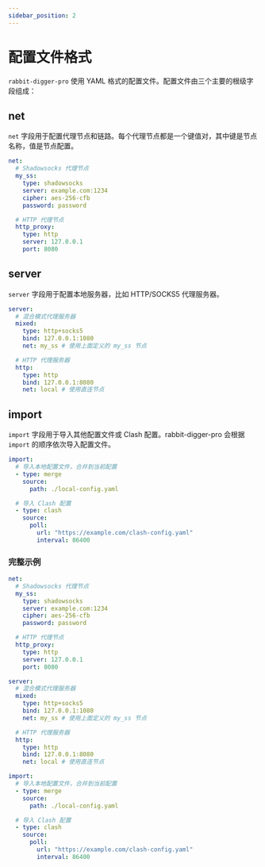 ```yaml
---
sidebar_position: 2
---
```


# 配置文件格式

`rabbit-digger-pro` 使用 YAML 格式的配置文件。配置文件由三个主要的根级字段组成：

## net

`net` 字段用于配置代理节点和链路。每个代理节点都是一个键值对，其中键是节点名称，值是节点配置。

```yaml
net:
  # Shadowsocks 代理节点
  my_ss:
    type: shadowsocks
    server: example.com:1234
    cipher: aes-256-cfb
    password: password

  # HTTP 代理节点
  http_proxy:
    type: http
    server: 127.0.0.1
    port: 8080
```

## server

`server` 字段用于配置本地服务器，比如 HTTP/SOCKS5 代理服务器。

```yaml
server:
  # 混合模式代理服务器
  mixed:
    type: http+socks5
    bind: 127.0.0.1:1080
    net: my_ss # 使用上面定义的 my_ss 节点

  # HTTP 代理服务器
  http:
    type: http
    bind: 127.0.0.1:8080
    net: local # 使用直连节点
```

## import

`import` 字段用于导入其他配置文件或 Clash 配置。rabbit-digger-pro 会根据 `import` 的顺序依次导入配置文件。

```yaml
import:
  # 导入本地配置文件，合并到当前配置
  - type: merge
    source:
      path: ./local-config.yaml

  # 导入 Clash 配置
  - type: clash
    source:
      poll:
        url: "https://example.com/clash-config.yaml"
        interval: 86400
```

### 完整示例

```yaml
net:
  # Shadowsocks 代理节点
  my_ss:
    type: shadowsocks
    server: example.com:1234
    cipher: aes-256-cfb
    password: password

  # HTTP 代理节点
  http_proxy:
    type: http
    server: 127.0.0.1
    port: 8080

server:
  # 混合模式代理服务器
  mixed:
    type: http+socks5
    bind: 127.0.0.1:1080
    net: my_ss # 使用上面定义的 my_ss 节点

  # HTTP 代理服务器
  http:
    type: http
    bind: 127.0.0.1:8080
    net: local # 使用直连节点

import:
  # 导入本地配置文件，合并到当前配置
  - type: merge
    source:
      path: ./local-config.yaml

  # 导入 Clash 配置
  - type: clash
    source:
      poll:
        url: "https://example.com/clash-config.yaml"
        interval: 86400
```

